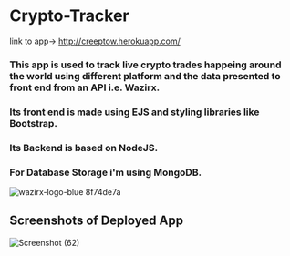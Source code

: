 # Crypto-Tracker
link to app-> http://creeptow.herokuapp.com/
### This app is used to track live crypto trades happeing around the world using different platform and the data presented to front end from an API i.e. **Wazirx**.
### Its front end is made using EJS and styling libraries like Bootstrap.
### Its Backend is based on NodeJS.
### For Database Storage i'm using MongoDB.
![wazirx-logo-blue 8f74de7a](https://user-images.githubusercontent.com/69078309/168477912-8e74ce33-963a-4b83-b2de-739733f6b929.png)
## Screenshots of Deployed App

![Screenshot (62)](https://user-images.githubusercontent.com/69078309/168477979-7ec88ea3-bb19-49c8-953a-e782c8d265b7.png)
